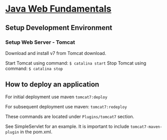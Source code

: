# [Java Web Fundamentals](https://app.pluralsight.com/library/courses/java-web-fundamentals/table-of-contents)

## Setup Development Environment

### Setup Web Server - Tomcat

Download and install v7 from Tomcat download.

Start Tomcat using command: `$ catalina start`
Stop Tomcat using command: `$ catalina stop`

## How to deploy an application

For initial deployment use maven `tomcat7:deploy`

For subsequent deployment use maven: `tomcat7:redeploy`

These commands are located under `Plugins/tomcat7` section.

See SimpleServlet for an example. It is important to include `tomcat7-maven-plugin`
in the pom.xml.
